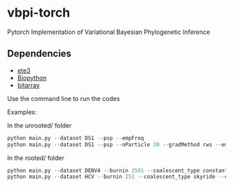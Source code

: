 # vbpi-torch
Pytorch Implementation of Variational Bayesian Phylogenetic Inference


## Dependencies

* [ete3](http://etetoolkit.org)
* [Biopython](http://biopython.org)
* [bitarray](https://pypi.org/project/bitarray/)


Use the command line to run the codes

Examples:

In the unrooted/ folder

```python
python main.py --dataset DS1 --psp --empFreq
python main.py --dataset DS1 --psp --nParticle 20 --gradMethod rws --empFreq
```

In the rooted/ folder
```python
python main.py --dataset DENV4 --burnin 2501 --coalescent_type constant --clock_type strict --init_clock_rate 1e-3 --sample_info --psp --empFreq
python main.py --dataset HCV --burnin 251 --coalescent_type skyride --clock_type fixed_rate --init_clock_rate 7.9e-4 --sample_info --psp
```
